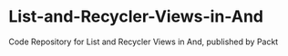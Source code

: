 # List-and-Recycler-Views-in-And
Code Repository for List and Recycler Views in And, published by Packt
